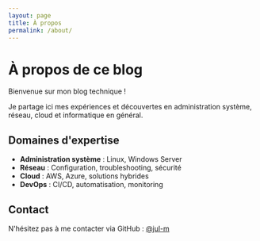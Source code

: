 ```yaml
---
layout: page
title: À propos
permalink: /about/
---
```


# À propos de ce blog

Bienvenue sur mon blog technique ! 

Je partage ici mes expériences et découvertes en administration système, réseau, cloud et informatique en général.

## Domaines d'expertise

- **Administration système** : Linux, Windows Server
- **Réseau** : Configuration, troubleshooting, sécurité  
- **Cloud** : AWS, Azure, solutions hybrides
- **DevOps** : CI/CD, automatisation, monitoring

## Contact

N'hésitez pas à me contacter via GitHub : [@jul-m](https://github.com/jul-m)
